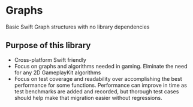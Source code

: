 # Graphs

Basic Swift Graph structures with no library dependencies

## Purpose of this library

- Cross-platform Swift friendly
- Focus on graphs and algorithms needed in gaming. Elminate the need for any 2D GameplayKit algorithms
- Focus on test coverage and readability over accomplishing the best performance for some functions. Performance can improve in time as test benchmarks are added and recorded, but thorough test cases should help make that migration easier without regressions.
